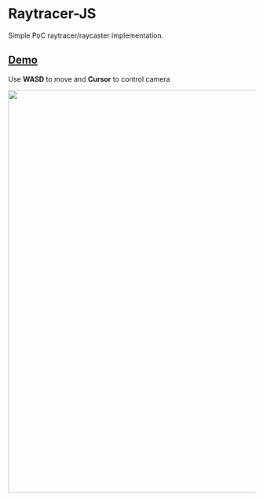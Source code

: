 # Raytracer-JS
Simple PoC raytracer/raycaster implementation.

## [Demo](https://dra1ex.github.io/raytracer-js/)
Use **WASD** to move and **Cursor** to control camera

<img width="820" src="https://github.com/DrA1ex/raytracer-js/assets/1194059/650dbe56-3fbb-43ea-9f6b-a29521e3e2b3">

